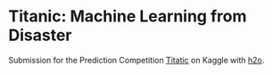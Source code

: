 # Titanic: Machine Learning from Disaster

Submission for the Prediction Competition [Titatic](https://www.kaggle.com/c/titanic) on Kaggle with [h2o](https://www.h2o.ai/).
